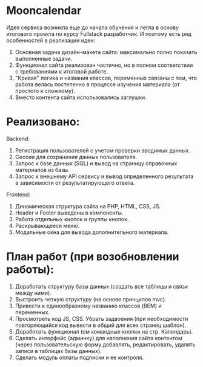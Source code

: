 # Mooncalendar
Идея сервиса возникла еще до начала обучения и легла в основу итогового проекта по курсу Fullstack разработчик. И поэтому есть ряд особенностей в реализации идеи:
1. Основная задача дизайн-макета сайта: максимально полно показать выполненные задачи.
2. Функционал сайта реализован частично, но в полном соответствии с требованиями к итоговой работе.
3. "Кривая" логика и названия классов, переменных связаны с тем, что работа велась постепенно в процессе изучения материала (от простого к сложному).
4. Вместо контента сайта использовались заглушки.
# Реализовано:
Backend:
1. Регистрация пользователей с учетом проверки вводимых данных.
2. Сессии для сохранения данных пользователя.
3. Запрос к базе данных (SQL) и вывод на страницу справочных материалов из базы.
4. Запрос к внешнему API сервису и вывод определенного результата в зависимости от результатирующего ответа.

Frontend:
1. Динамическая структура сайта на PHP, HTML, CSS, JS.
2. Header и Footer выведены в компоненты.
3. Работа отдельных кнопок и группы кнопок.
4. Раскрывающееся меню.
5. Модальные окна для вывода дополнительного материала.

# План работ (при возобновлении работы):
1. Доработать структуру базы данных (создать все таблицы и связи между ними).
2. Выстроить четкую структуру (на основе принципов mvc).
3. Привести к единообразному названию классов (BEM) и переменных.
4. Просмотреть код JS, CSS. Убрать задвоения (при необходимости повторяющийся код вывести в общий для всех страниц шаблон).
5. Доработать функционал (см командные кнопки на стр. Календарь).
6. Сделать интерфейс (админку) для наполнения сайта контентом (через пользовательскую форму добавлять, редактировать, удалять записи в таблицах базы данных).
7. Сделать модуль оплаты подписки и ее контроля.
